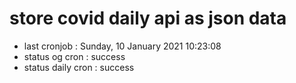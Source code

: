 # store covid daily api as json data

- last cronjob : Sunday, 10 January 2021 10:23:08
- status og cron : success
- status daily cron : success
      
      